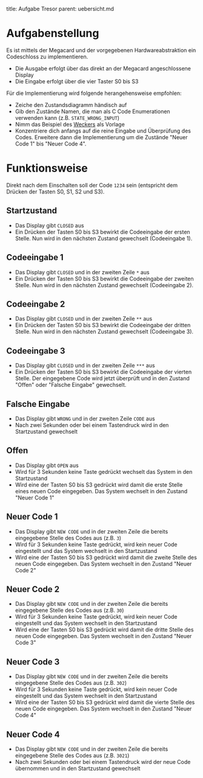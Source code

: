 title: Aufgabe Tresor
parent: uebersicht.md

# Aufgabenstellung

Es ist mittels der Megacard und der vorgegebenen Hardwareabstraktion ein Codeschloss zu implementieren.

* Die Ausgabe erfolgt über das direkt an der Megacard angeschlossene Display
* Die Eingabe erfolgt über die vier Taster S0 bis S3

Für die Implementierung wird folgende herangehensweise empfohlen:

* Zeiche den Zustandsdiagramm händisch auf
* Gib den Zustände Namen, die man als C Code Enumerationen verwenden kann (z.B. `STATE_WRONG_INPUT`)
* Nimm das Beispiel des [Weckers](embedded_watch.zip) als Vorlage
* Konzentriere dich anfangs auf die reine Eingabe und Überprüfung des Codes. Erweitere dann die Implementierung um die Zustände "Neuer Code 1" bis "Neuer Code 4".

# Funktionsweise
Direkt nach dem Einschalten soll der Code `1234` sein (entspricht dem Drücken der Tasten S0, S1, S2 und S3).

## Startzustand
* Das Display gibt `CLOSED` aus
* Ein Drücken der Tasten S0 bis S3 bewirkt die Codeeingabe der ersten Stelle. Nun wird in den nächsten Zustand gewechselt (Codeeingabe 1).

## Codeeingabe 1
* Das Display gibt `CLOSED` und in der zweiten Zeile `*` aus
* Ein Drücken der Tasten S0 bis S3 bewirkt die Codeeingabe der zweiten Stelle. Nun wird in den nächsten Zustand gewechselt (Codeeingabe 2).

## Codeeingabe 2
* Das Display gibt `CLOSED` und in der zweiten Zeile `**` aus
* Ein Drücken der Tasten S0 bis S3 bewirkt die Codeeingabe der dritten Stelle. Nun wird in den nächsten Zustand gewechselt (Codeeingabe 3).

## Codeeingabe 3
* Das Display gibt `CLOSED` und in der zweiten Zeile `***` aus
* Ein Drücken der Tasten S0 bis S3 bewirkt die Codeeingabe der vierten Stelle. Der eingegebene Code wird jetzt überprüft und in den Zustand "Offen" oder "Falsche Eingabe" gewechselt.

## Falsche Eingabe
* Das Display gibt `WRONG` und in der zweiten Zeile `CODE` aus
* Nach zwei Sekunden oder bei einem Tastendruck wird in den Startzustand gewechselt

## Offen
* Das Display gibt `OPEN` aus
* Wird für 3 Sekunden keine Taste gedrückt wechselt das System in den Startzustand
* Wird eine der Tasten S0 bis S3 gedrückt wird damit die erste Stelle eines neuen Code eingegeben. Das System wechselt in den Zustand "Neuer Code 1"

## Neuer Code 1
* Das Display gibt `NEW CODE` und in der zweiten Zeile die bereits eingegebene Stelle des Codes aus (z.B. `3`)
* Wird für 3 Sekunden keine Taste gedrückt, wird kein neuer Code eingestellt und das System wechselt in den Startzustand
* Wird eine der Tasten S0 bis S3 gedrückt wird damit die zweite Stelle des neuen Code eingegeben. Das System wechselt in den Zustand "Neuer Code 2"

## Neuer Code 2
* Das Display gibt `NEW CODE` und in der zweiten Zeile die bereits eingegebene Stelle des Codes aus (z.B. `30`)
* Wird für 3 Sekunden keine Taste gedrückt, wird kein neuer Code eingestellt und das System wechselt in den Startzustand
* Wird eine der Tasten S0 bis S3 gedrückt wird damit die dritte Stelle des neuen Code eingegeben. Das System wechselt in den Zustand "Neuer Code 3"

## Neuer Code 3
* Das Display gibt `NEW CODE` und in der zweiten Zeile die bereits eingegebene Stelle des Codes aus (z.B. `302`)
* Wird für 3 Sekunden keine Taste gedrückt, wird kein neuer Code eingestellt und das System wechselt in den Startzustand
* Wird eine der Tasten S0 bis S3 gedrückt wird damit die vierte Stelle des neuen Code eingegeben. Das System wechselt in den Zustand "Neuer Code 4"

## Neuer Code 4
* Das Display gibt `NEW CODE` und in der zweiten Zeile die bereits eingegebene Stelle des Codes aus (z.B. `3021`)
* Nach zwei Sekunden oder bei einem Tastendruck wird der neue Code übernommen und in den Startzustand gewechselt
